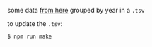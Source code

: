 some data [from here](https://en.wikipedia.org/wiki/List_of_school_shootings_in_the_United_States) grouped by year in a `.tsv`

to update the `.tsv`:

```shell
$ npm run make
```
